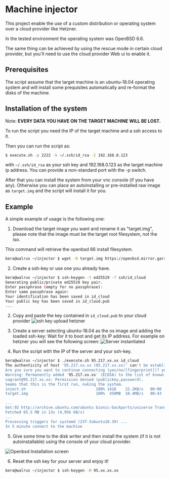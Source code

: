# Machine injector
This project enable the use of a custom distribution or
operating system over a cloud provider like Hetzner.

In the tested environment the operating system was OpenBSD 6.6.

The same thing can be achieved by using the rescue mode in
certain cloud provider, but you'll need to use the cloud provider Web ui
to enable it.

## Prerequisites
The script assume that the target machine is an ubuntu-18.04 operating
system and will install some prequisites automatically and re-format
the disks of the machine.

## Installation of the system
Note: **EVERY DATA YOU HAVE ON THE TARGET MACHINE WILL BE LOST.**

To run the script you need the IP of the target machine and a
ssh access to it.

Then you can run the script as:
```bash
$ execute.sh -p 2222 -k ~/.ssh/id_rsa -I 192.168.0.123
```
with `~/.ssh/id_rsa` as your ssh key and 192.168.0.123 as the target
machine ip address.  You can provide a non-standard port with the -p
switch.

After that you can install the system from your vnc console (if you
have any).  Otherwise you can place an autoinstalling or pre-installed
raw image as `target.img` and the script will install it for you.

## Example
A simple example of usage is the following one:

1. Download the target image you want and rename it as "target.img", please note that
the image must be the target root filesystem, not the iso.

This command will retrieve the openbsd 66 install filesystem.
```bash
bera@walrus ~/injector $ wget -O target.img https://openbsd.mirror.garr.it/pub/OpenBSD/6.6/amd64/install66.fs
```

2. Create a ssh-key or use one you already have.
```bash
bera@walrus ~/injector $ ssh-keygen -t ed25519 -f ssh/id_cloud
Generating public/private ed25519 key pair.
Enter passphrase (empty for no passphrase):
Enter same passphrase again:
Your identification has been saved in id_cloud
Your public key has been saved in id_cloud.pub
...
```

2. Copy and paste the key contained in `id_cloud.pub` to your cloud provider
![ssh key upload hetzner](https://raw.githubusercontent.com/berdav/vm_injector/master/readme_img/hetzner_ssh_load.png)

3. Create a server selecting ubuntu-18.04 as the os image and adding the loaded ssh-key:
Wait for it to boot and get its IP address.  For example on hetzner you will see the following screen:
![Server instantiated](https://raw.githubusercontent.com/berdav/vm_injector/master/readme_img/hetzner_server.png)

4. Run the script with the IP of the server and your ssh-key.
```bash
bera@walrus ~/injector $ ./execute.sh 95.217.xx.xx id_cloud
The authenticity of host '95.217.xx.xx (95.217.xx.xx)' can't be established.
Are you sure you want to continue connecting (yes/no/[fingerprint])? yes
Warning: Permanently added '95.217.xx.xx' (ECDSA) to the list of known hosts.
vagrant@95.217.xx.xx: Permission denied (publickey,password).
Seems that this is the first run, nuking the system.
inject.sh                               100% 1416    22.2KB/s   00:00    
target.img                              100%  450MB  10.4MB/s   00:43    

...
Get:92 http://archive.ubuntu.com/ubuntu bionic-backports/universe Translation-en [1,900 B]
Fetched 65.5 MB in 13s (4,956 kB/s)
...
Processing triggers for systemd (237-3ubuntu10.39) ...
In 5 minute connect to the machine
```

5. Give some time to the disk writer and then install the system
(if it is not autoinstallable) using the console of your cloud provider.

![Openbsd Installation screen](https://raw.githubusercontent.com/berdav/vm_injector/master/readme_img/openbsd_install.png)

6. Reset the ssh key for your server and enjoy it!
```bash
bera@walrus ~/injector $ ssh-keygen -R 95.xx.xx.xx
```
